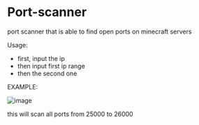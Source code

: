 # Port-scanner
port scanner that is able to find open ports on minecraft servers

Usage:


- first, input the ip
- then input first ip range
- then the second one

EXAMPLE:

![image](https://user-images.githubusercontent.com/85068126/169378937-683a4516-4cd7-490c-8d20-debcea8731f5.png)

this will scan all ports from 25000 to 26000
